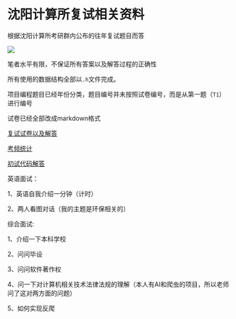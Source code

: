 # 沈阳计算所复试相关资料


根据沈阳计算所考研群内公布的往年复试题目而答

![](https://gowi-picgo.oss-cn-shenzhen.aliyuncs.com/202303062231700.png)

笔者水平有限，不保证所有答案以及解答过程的正确性

所有使用的数据结构全部以`.h`文件完成。

项目编程题目已经年份分类，题目编号并未按照试卷编号，而是从第一题（`T1`）进行编号

试卷已经全部改成markdown格式

[复试试卷以及解答](./my_answer.md)

[考频统计](./SICT_INTERVIEW_STATISTIC.xlsx)

[初试代码解答](https://github.com/WGowi/UCAS_SYJS_930)

英语面试：

1、英语自我介绍一分钟（计时）

2、两人看图对话（我的主题是环保相关的）

综合面试:

1、介绍一下本科学校

2、问问毕设

3、问问软件著作权

4、问一下对计算机相关技术法律法规的理解（本人有AI和爬虫的项目，所以老师问了这对两方面的问题）

5、如何实现反爬

